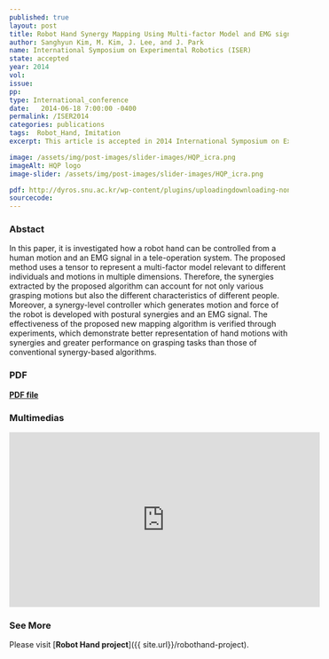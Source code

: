 ```yaml
---
published: true
layout: post
title: Robot Hand Synergy Mapping Using Multi-factor Model and EMG signal
author: Sanghyun Kim, M. Kim, J. Lee, and J. Park
name: International Symposium on Experimental Robotics (ISER)
state: accepted 
year: 2014
vol: 
issue: 
pp: 
type: International_conference
date:   2014-06-18 7:00:00 -0400
permalink: /ISER2014
categories: publications
tags:  Robot_Hand, Imitation
excerpt: This article is accepted in 2014 International Symposium on Experimental Robotics (ISER).

image: /assets/img/post-images/slider-images/HQP_icra.png
imageAlt: HQP logo
image-slider: /assets/img/post-images/slider-images/HQP_icra.png

pdf: http://dyros.snu.ac.kr/wp-content/plugins/uploadingdownloading-non-latin-filename/download.php?id=2281
sourcecode: 
---
```


### Abstact 
In this paper, it is investigated how a robot hand can be
controlled from a human motion and an EMG signal in a tele-operation
system. The proposed method uses a tensor to represent a multi-factor
model relevant to different individuals and motions in multiple dimensions. Therefore, the synergies extracted by the proposed algorithm can
account for not only various grasping motions but also the different characteristics of different people. Moreover, a synergy-level controller which
generates motion and force of the robot is developed with postural synergies and an EMG signal. The effectiveness of the proposed new mapping
algorithm is verified through experiments, which demonstrate better representation of hand motions with synergies and greater performance on
grasping tasks than those of conventional synergy-based algorithms.

### PDF 
[**PDF file**](http://dyros.snu.ac.kr/wp-content/plugins/uploadingdownloading-non-latin-filename/download.php?id=2281)


### Multimedias
<div class="row projects-display">
    <div class="twelve columns images">
        <div class="video-container">
            <iframe width="560" height="315" src="https://www.youtube.com/embed/QzGgV9KHaZI" frameborder="0" allowfullscreen></iframe>
        </div>
    </div>
</div>

### See More
Please visit [**Robot Hand project**]({{ site.url}}/robothand-project).


